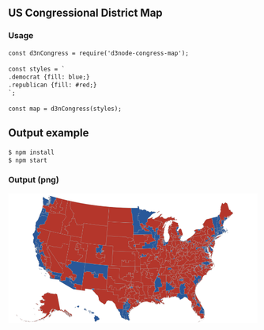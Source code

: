 ## US Congressional District Map

### Usage
```
const d3nCongress = require('d3node-congress-map');

const styles = `
.democrat {fill: blue;}
.republican {fill: #red;}
`;

const map = d3nCongress(styles);
```

## Output example

```
$ npm install
$ npm start
```

### Output (png)
![output](./example/output.png)
